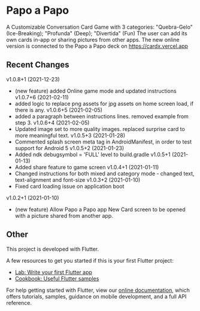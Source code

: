# Papo a Papo

A Customizable Conversation Card Game with 3 categories: "Quebra-Gelo" (Ice-Breaking); "Profunda" (Deep); "Divertida" (Fun)
The user can add its own cards in-app or sharing pictures from other apps.
The new online version is connected to the Papo a Papo deck on https://cardx.vercel.app

## Recent Changes
v1.0.8+1 (2021-12-23)
* (new feature) added Online game mode and updated instructions
v1.0.7+6 (2021-02-11)
* added logic to replace png assets for jpg assets on home screen load, if there is any.
v1.0.6+5 (2021-02-05)
* added a paragraph between instructions lines. removed example from step 3.
v1.0.6+4 (2021-02-05)
* Updated image set to more quality images. replaced surprise card to more meaningful text.
v1.0.5+3 (2021-01-28)
* Commented splash screen meta tag in AndroidManifest, in order to test support for Android 5
v1.0.5+2 (2021-01-23)
* Added ndk debugsymbol = 'FULL' level to build.gradle
v1.0.5+1 (2021-01-13)
* Added share feature to game screen
v1.0.4+1 (2021-01-11)
* Changed instructions for both mixed and category mode - changed text, text-alignment and font-size
v1.0.3+2 (2021-01-10)
* Fixed card loading issue on application boot

v1.0.2+1 (2021-01-10)
* (new feature) Allow Papo a Papo app New Card screen to be opened with a picture shared from another app.


## Other

This project is developed with Flutter.

A few resources to get you started if this is your first Flutter project:

- [Lab: Write your first Flutter app](https://flutter.dev/docs/get-started/codelab)
- [Cookbook: Useful Flutter samples](https://flutter.dev/docs/cookbook)

For help getting started with Flutter, view our
[online documentation](https://flutter.dev/docs), which offers tutorials,
samples, guidance on mobile development, and a full API reference.
